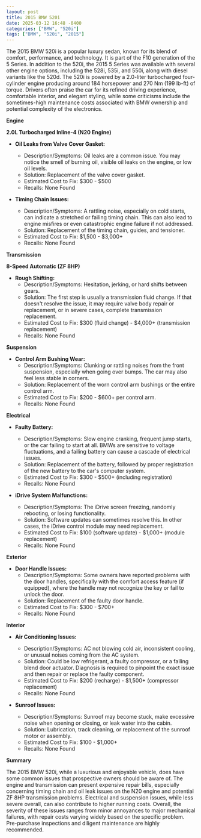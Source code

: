 ```yaml
---
layout: post
title: 2015 BMW 520i
date: 2025-03-12 16:48 -0400
categories: ["BMW", "520i"]
tags: ["BMW", "520i", "2015"]
---
```

The 2015 BMW 520i is a popular luxury sedan, known for its blend of comfort, performance, and technology. It is part of the F10 generation of the 5 Series. In addition to the 520i, the 2015 5 Series was available with several other engine options, including the 528i, 535i, and 550i, along with diesel variants like the 520d. The 520i is powered by a 2.0-liter turbocharged four-cylinder engine producing around 184 horsepower and 270 Nm (199 lb-ft) of torque. Drivers often praise the car for its refined driving experience, comfortable interior, and elegant styling, while some criticisms include the sometimes-high maintenance costs associated with BMW ownership and potential complexity of the electronics.

**Engine**

**2.0L Turbocharged Inline-4 (N20 Engine)**

*   **Oil Leaks from Valve Cover Gasket:**
    *   Description/Symptoms: Oil leaks are a common issue. You may notice the smell of burning oil, visible oil leaks on the engine, or low oil levels.
    *   Solution: Replacement of the valve cover gasket.
    *   Estimated Cost to Fix: $300 - $500
    *   Recalls: None Found

*   **Timing Chain Issues:**
    *   Description/Symptoms: A rattling noise, especially on cold starts, can indicate a stretched or failing timing chain. This can also lead to engine misfires or even catastrophic engine failure if not addressed.
    *   Solution: Replacement of the timing chain, guides, and tensioner.
    *   Estimated Cost to Fix: $1,500 - $3,000+
    *   Recalls: None Found

**Transmission**

**8-Speed Automatic (ZF 8HP)**

*   **Rough Shifting:**
    *   Description/Symptoms: Hesitation, jerking, or hard shifts between gears.
    *   Solution: The first step is usually a transmission fluid change. If that doesn't resolve the issue, it may require valve body repair or replacement, or in severe cases, complete transmission replacement.
    *   Estimated Cost to Fix: $300 (fluid change) - $4,000+ (transmission replacement)
    *   Recalls: None Found

**Suspension**

*   **Control Arm Bushing Wear:**
    *   Description/Symptoms: Clunking or rattling noises from the front suspension, especially when going over bumps. The car may also feel less stable in corners.
    *   Solution: Replacement of the worn control arm bushings or the entire control arm.
    *   Estimated Cost to Fix: $200 - $600+ per control arm.
    *   Recalls: None Found

**Electrical**

*   **Faulty Battery:**
    *   Description/Symptoms: Slow engine cranking, frequent jump starts, or the car failing to start at all. BMWs are sensitive to voltage fluctuations, and a failing battery can cause a cascade of electrical issues.
    *   Solution: Replacement of the battery, followed by proper registration of the new battery to the car's computer system.
    *   Estimated Cost to Fix: $300 - $500+ (including registration)
    *   Recalls: None Found

*   **iDrive System Malfunctions:**
    *   Description/Symptoms: The iDrive screen freezing, randomly rebooting, or losing functionality.
    *   Solution: Software updates can sometimes resolve this. In other cases, the iDrive control module may need replacement.
    *   Estimated Cost to Fix: $100 (software update) - $1,000+ (module replacement)
    *   Recalls: None Found

**Exterior**

*   **Door Handle Issues:**
    *   Description/Symptoms: Some owners have reported problems with the door handles, specifically with the comfort access feature (if equipped), where the handle may not recognize the key or fail to unlock the door.
    *   Solution: Replacement of the faulty door handle.
    *   Estimated Cost to Fix: $300 - $700+
    *   Recalls: None Found

**Interior**

*   **Air Conditioning Issues:**
    *   Description/Symptoms: AC not blowing cold air, inconsistent cooling, or unusual noises coming from the AC system.
    *   Solution: Could be low refrigerant, a faulty compressor, or a failing blend door actuator. Diagnosis is required to pinpoint the exact issue and then repair or replace the faulty component.
    *   Estimated Cost to Fix: $200 (recharge) - $1,500+ (compressor replacement)
    *   Recalls: None Found

*   **Sunroof Issues:**
    *   Description/Symptoms: Sunroof may become stuck, make excessive noise when opening or closing, or leak water into the cabin.
    *   Solution: Lubrication, track cleaning, or replacement of the sunroof motor or assembly.
    *   Estimated Cost to Fix: $100 - $1,000+
    *   Recalls: None Found

**Summary**

The 2015 BMW 520i, while a luxurious and enjoyable vehicle, does have some common issues that prospective owners should be aware of. The engine and transmission can present expensive repair bills, especially concerning timing chain and oil leak issues on the N20 engine and potential ZF 8HP transmission problems. Electrical and suspension issues, while less severe overall, can also contribute to higher running costs. Overall, the severity of these issues ranges from minor annoyances to major mechanical failures, with repair costs varying widely based on the specific problem. Pre-purchase inspections and diligent maintenance are highly recommended.

